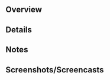 ## Overview

<!-- Required - Why is this important/necessary? -->

## Details

<!-- Optional - List the key features/highlights as bullet points. -->

## Notes

<!-- Optional - List additional notes/references as bullet points. -->

## Screenshots/Screencasts

<!-- Optional - Provide supporting image/video. -->
